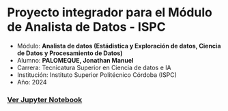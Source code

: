 # Proyecto integrador para el Módulo de Analista de Datos - ISPC

* Módulo: **Analista de datos (Estádistica y Exploración de datos, Ciencia de Datos y Procesamiento de Datos)**
* Alumno: **PALOMEQUE, Jonathan Manuel**
* Carrera: Tecnicatura Superior en Ciencia de datos e IA
* Institución: Instituto Superior Politécnico Córdoba (ISPC)
* Año: 2024

### [Ver Jupyter Notebook](https://github.com/manuelpalomeque/ISPC--An-lisisDeDatos--DataBring/blob/main/Proyecto%20Integrador%20-%20Analista%20de%20Datos%20-%20ISPC.ipynb) 
